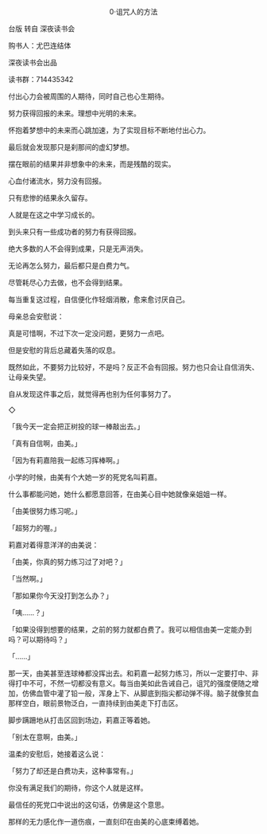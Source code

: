 <p align="center">0·诅咒人的方法</p>

台版 转自 深夜读书会

购书人：尤巴连结体

深夜读书会出品

读书群：714435342

付出心力会被周围的人期待，同时自己也心生期待。

努力获得回报的未来。理想中光明的未来。

怀抱着梦想中的未来而心跳加速，为了实现目标不断地付出心力。

最后就会发现那只是刹那间的虚幻梦想。

摆在眼前的结果并非想象中的未来，而是残酷的现实。

心血付诸流水，努力没有回报。

只有悲惨的结果永久留存。

人就是在这之中学习成长的。

到头来只有一些成功者的努力有获得回报。

绝大多数的人不会得到成果，只是无声消失。

无论再怎么努力，最后都只是白费力气。

尽管耗尽心力去做，也不会得到结果。

每当重复这过程，自信便化作轻烟消散，愈来愈讨厌自己。

母亲总会安慰说：

真是可惜啊，不过下次一定没问题，更努力一点吧。

但是安慰的背后总藏着失落的叹息。

既然如此，不要努力比较好，不是吗？反正不会有回报。努力也只会让自信消失、让母亲失望。

自从发现这件事之后，就觉得再也别为任何事努力了。

◇

「我今天一定会把正树投的球一棒敲出去。」

「真有自信啊，由美。」

「因为有莉嘉陪我一起练习挥棒啊。」

小学的时候，由美有个大她一岁的死党名叫莉嘉。

什么事都能问她，她什么都愿意回答，在由美心目中她就像亲姐姐一样。

「由美很努力练习呢。」

「超努力的喔。」

莉嘉对着得意洋洋的由美说：

「由美，你真的努力练习过了对吧？」

「当然啊。」

「那如果你今天没打到怎么办？」

「咦……？」

「如果没得到想要的结果，之前的努力就都白费了。我可以相信由美一定能办到吗？可以期待吗？」

「……」

那一天，由美甚至连球棒都没挥出去。和莉嘉一起努力练习，所以一定要打中、非得打中不可，不然一切都没有意义。每当由美如此告诫自己，诅咒的强度便随之增加，仿佛血管中灌了铅一般，浑身上下、从脚底到指尖都动弹不得。脑子就像贫血那样空白，眼前景物泛白，一直持续到由美走下打击区。

脚步蹒跚地从打击区回到场边，莉嘉正等着她。

「别太在意啊，由美。」

温柔的安慰后，她接着这么说：

「努力了却还是白费功夫，这种事常有。」

你没有满足我们的期待，你这个人就是这样。

最信任的死党口中说出的这句话，仿佛是这个意思。

那样的无力感化作一道伤痕，一直刻印在由美的心底束缚着她。

